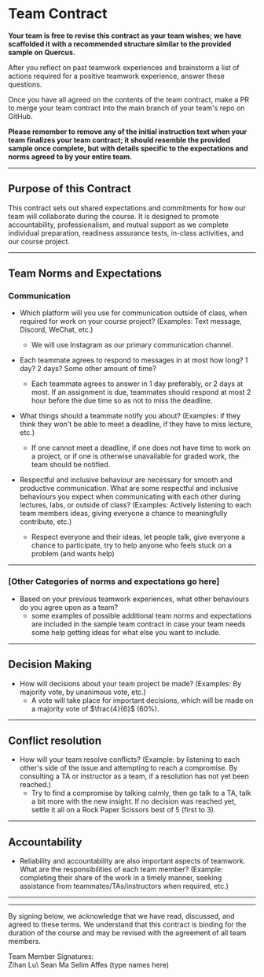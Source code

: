 # Team Contract

**Your team is free to revise this contract as your team wishes; we have scaffolded it with a recommended structure similar to the provided sample on Quercus.**

After you reflect on past teamwork experiences and brainstorm a list of actions required for a positive teamwork experience, answer these questions.

Once you have all agreed on the contents of the team contract, make a PR to merge your team contract into the main branch of your team's repo on GitHub.

**Please remember to remove any of the initial instruction text when your team finalizes your team contract; it should resemble the provided sample once complete, but with details specific to the expectations and norms agreed to by your entire team.**

---
## Purpose of this Contract

This contract sets out shared expectations and commitments for how our team will collaborate during the course. It is designed to promote accountability, professionalism, and mutual support as we complete individual preparation, readiness assurance tests, in-class activities, and our course project.

---
## Team Norms and Expectations

### Communication

* Which platform will you use for communication outside of class, when required for work on your course project? (Examples: Text message, Discord, WeChat, etc.)

    * We will use Instagram as our primary communication channel.


* Each teammate agrees to respond to messages in at most how long? 1 day? 2 days? Some other amount of time?
    * Each teammate agrees to answer in 1 day preferably, or 2 days at most. If an assignment is due, teammates should respond at most 2 hour before the due time so as not to miss the deadline.


* What things should a teammate notify you about? (Examples: if they think they won't be able to meet a deadline, if they have to miss lecture, etc.)
    * If one cannot meet a deadline, if one does not have time to work on a project, or if one is otherwise unavailable for graded work, the team should be notified.


* Respectful and inclusive behaviour are necessary for smooth and productive communication. What are some respectful and inclusive behaviours you expect when communicating with each other during lectures, labs, or outside of class? (Examples: Actively listening to each team members ideas, giving everyone a chance to meaningfully contribute, etc.)
    * Respect everyone and their ideas, let people talk, give everyone a chance to participate, try to help anyone who feels stuck on a problem (and wants help)

---

### [Other Categories of norms and expectations go here]

* Based on your previous teamwork experiences, what other behaviours do you agree upon as a team?
    - some examples of possible additional team norms and expectations are included in the sample team contract in case your team needs some help getting ideas for what else you want to include.

---

## Decision Making

* How will decisions about your team project be made? (Examples: By majority vote, by unanimous vote, etc.)
    * A vote will take place for important decisions, which will be made on a majority vote of $\frac{4}{6}$ (60%).

---
## Conflict resolution

* How will your team resolve conflicts? (Example: by listening to each other's side of the issue and attempting to reach a compromise. By consulting a TA or instructor as a team, if a resolution has not yet been reached.)
    * Try to find a compromise by talking calmly, then go talk to a TA, talk a bit more with the new insight. If no decision was reached yet, settle it all on a Rock Paper Scissors best of 5 (first to 3).

---

## Accountability

* Reliability and accountability are also important aspects of teamwork. What are the responsibilities of each team member? (Example: completing their share of the work in a timely manner, seeking assistance from teammates/TAs/instructors when required, etc.)

---

---

By signing below, we acknowledge that we have read, discussed, and agreed to these terms. We understand that this contract is binding for the duration of the course and may be revised with the agreement of all team members.

Team Member Signatures:\
Zihan Lu\ Sean Ma
Selim Affes
(type names here)